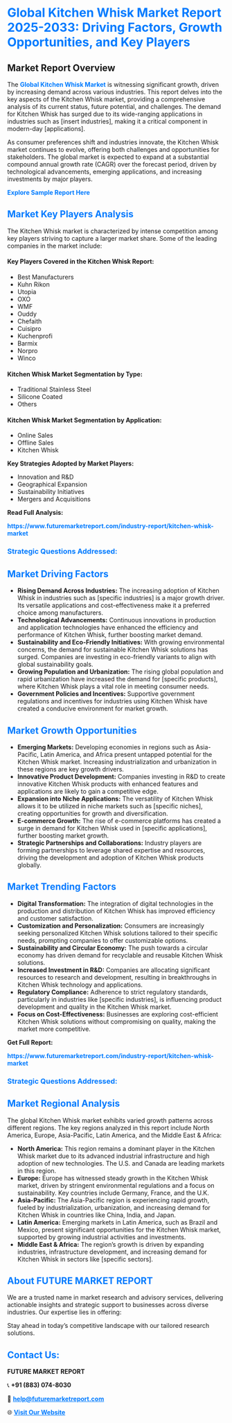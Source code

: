 <h1 style="color: #007BFF;">Global Kitchen Whisk Market Report 2025-2033: Driving Factors, Growth Opportunities, and Key Players</h1>

<section id="overview">
<h2>Market Report Overview</h2>
<p>The <a href="https://www.futuremarketreport.com/industry-report/kitchen-whisk-market" style="color: #007BFF; text-decoration: none;"><strong>Global Kitchen Whisk Market</strong></a> is witnessing significant growth, driven by increasing demand across various industries. This report delves into the key aspects of the Kitchen Whisk market, providing a comprehensive analysis of its current status, future potential, and challenges. The demand for Kitchen Whisk has surged due to its wide-ranging applications in industries such as [insert industries], making it a critical component in modern-day [applications].</p>
<p>As consumer preferences shift and industries innovate, the Kitchen Whisk market continues to evolve, offering both challenges and opportunities for stakeholders. The global market is expected to expand at a substantial compound annual growth rate (CAGR) over the forecast period, driven by technological advancements, emerging applications, and increasing investments by major players.</p>
</section>

<section id="overview">
<p><a href="https://www.futuremarketreport.com/request-sample/reportId=112994" style="color: #007BFF; text-decoration: none;"><strong>Explore Sample Report Here</strong></a></p>
</section>

<section id="key-players">
<h2 style="color: #007BFF;">Market Key Players Analysis</h2>
<p>The Kitchen Whisk market is characterized by intense competition among key players striving to capture a larger market share. Some of the leading companies in the market include:</p>
<h4>Key Players Covered in the Kitchen Whisk Report:</h4>
<ul><li>Best Manufacturers</li><li>Kuhn Rikon</li><li>Utopia</li><li>OXO</li><li>WMF</li><li>Ouddy</li><li>Chefaith</li><li>Cuisipro</li><li>Kuchenprofi</li><li>Barmix</li><li>Norpro</li><li>Winco</li></ul>
<h4>Kitchen Whisk Market Segmentation by Type:</h4>
<ul><li>Traditional Stainless Steel</li><li>Silicone Coated</li><li>Others</li></ul>

<h4>Kitchen Whisk Market Segmentation by Application:</h4>
<ul><li>Online Sales</li><li>Offline Sales</li><li>Kitchen Whisk</li></ul>
<p><strong>Key Strategies Adopted by Market Players:</strong></p>
<ul>
<li>Innovation and R&D</li>
<li>Geographical Expansion</li>
<li>Sustainability Initiatives</li>
<li>Mergers and Acquisitions</li>
</ul>
</section>

<section>
<p><strong>Read Full Analysis: </strong></p><a href="https://www.futuremarketreport.com/industry-report/kitchen-whisk-market" style="color: #007BFF; text-decoration: none;"><strong>https://www.futuremarketreport.com/industry-report/kitchen-whisk-market</strong></a>
<h3 style="color: #007BFF;">Strategic Questions Addressed:</h3>
</section>

<section id="driving-factors">
<h2 style="color: #007BFF;">Market Driving Factors</h2>
<ul>
<li><strong>Rising Demand Across Industries:</strong> The increasing adoption of Kitchen Whisk in industries such as [specific industries] is a major growth driver. Its versatile applications and cost-effectiveness make it a preferred choice among manufacturers.</li>
<li><strong>Technological Advancements:</strong> Continuous innovations in production and application technologies have enhanced the efficiency and performance of Kitchen Whisk, further boosting market demand.</li>
<li><strong>Sustainability and Eco-Friendly Initiatives:</strong> With growing environmental concerns, the demand for sustainable Kitchen Whisk solutions has surged. Companies are investing in eco-friendly variants to align with global sustainability goals.</li>
<li><strong>Growing Population and Urbanization:</strong> The rising global population and rapid urbanization have increased the demand for [specific products], where Kitchen Whisk plays a vital role in meeting consumer needs.</li>
<li><strong>Government Policies and Incentives:</strong> Supportive government regulations and incentives for industries using Kitchen Whisk have created a conducive environment for market growth.</li>
</ul>
</section>

<section id="growth-opportunities">
<h2 style="color: #007BFF;">Market Growth Opportunities</h2>
<ul>
<li><strong>Emerging Markets:</strong> Developing economies in regions such as Asia-Pacific, Latin America, and Africa present untapped potential for the Kitchen Whisk market. Increasing industrialization and urbanization in these regions are key growth drivers.</li>
<li><strong>Innovative Product Development:</strong> Companies investing in R&D to create innovative Kitchen Whisk products with enhanced features and applications are likely to gain a competitive edge.</li>
<li><strong>Expansion into Niche Applications:</strong> The versatility of Kitchen Whisk allows it to be utilized in niche markets such as [specific niches], creating opportunities for growth and diversification.</li>
<li><strong>E-commerce Growth:</strong> The rise of e-commerce platforms has created a surge in demand for Kitchen Whisk used in [specific applications], further boosting market growth.</li>
<li><strong>Strategic Partnerships and Collaborations:</strong> Industry players are forming partnerships to leverage shared expertise and resources, driving the development and adoption of Kitchen Whisk products globally.</li>
</ul>
</section>

<section id="trending-factors">
<h2 style="color: #007BFF;">Market Trending Factors</h2>
<ul>
<li><strong>Digital Transformation:</strong> The integration of digital technologies in the production and distribution of Kitchen Whisk has improved efficiency and customer satisfaction.</li>
<li><strong>Customization and Personalization:</strong> Consumers are increasingly seeking personalized Kitchen Whisk solutions tailored to their specific needs, prompting companies to offer customizable options.</li>
<li><strong>Sustainability and Circular Economy:</strong> The push towards a circular economy has driven demand for recyclable and reusable Kitchen Whisk solutions.</li>
<li><strong>Increased Investment in R&D:</strong> Companies are allocating significant resources to research and development, resulting in breakthroughs in Kitchen Whisk technology and applications.</li>
<li><strong>Regulatory Compliance:</strong> Adherence to strict regulatory standards, particularly in industries like [specific industries], is influencing product development and quality in the Kitchen Whisk market.</li>
<li><strong>Focus on Cost-Effectiveness:</strong> Businesses are exploring cost-efficient Kitchen Whisk solutions without compromising on quality, making the market more competitive.</li>
</ul>
</section>

<section>
<p><strong>Get Full Report: </strong></p><a href="https://www.futuremarketreport.com/industry-report/kitchen-whisk-market" style="color: #007BFF; text-decoration: none;"><strong>https://www.futuremarketreport.com/industry-report/kitchen-whisk-market</strong></a>
<h3 style="color: #007BFF;">Strategic Questions Addressed:</h3>
</section>


<section id="regional-analysis">
<h2 style="color: #007BFF;">Market Regional Analysis</h2>
<p>The global Kitchen Whisk market exhibits varied growth patterns across different regions. The key regions analyzed in this report include North America, Europe, Asia-Pacific, Latin America, and the Middle East & Africa:</p>
<ul>
<li><strong>North America:</strong> This region remains a dominant player in the Kitchen Whisk market due to its advanced industrial infrastructure and high adoption of new technologies. The U.S. and Canada are leading markets in this region.</li>
<li><strong>Europe:</strong> Europe has witnessed steady growth in the Kitchen Whisk market, driven by stringent environmental regulations and a focus on sustainability. Key countries include Germany, France, and the U.K.</li>
<li><strong>Asia-Pacific:</strong> The Asia-Pacific region is experiencing rapid growth, fueled by industrialization, urbanization, and increasing demand for Kitchen Whisk in countries like China, India, and Japan.</li>
<li><strong>Latin America:</strong> Emerging markets in Latin America, such as Brazil and Mexico, present significant opportunities for the Kitchen Whisk market, supported by growing industrial activities and investments.</li>
<li><strong>Middle East & Africa:</strong> The region’s growth is driven by expanding industries, infrastructure development, and increasing demand for Kitchen Whisk in sectors like [specific sectors].</li>
</ul>
</section>

<footer>
<h2 style="color: #007BFF;">About FUTURE MARKET REPORT</h2>
<p>We are a trusted name in market research and advisory services, delivering actionable insights and strategic support to businesses across diverse industries. Our expertise lies in offering:</p>

<p>Stay ahead in today’s competitive landscape with our tailored research solutions.</p>

<h2 style="color: #007BFF;">Contact Us:</h2>
<p><strong>FUTURE MARKET REPORT</strong></p>
<p>📞 <strong>+91 (883) 074-8030</strong></p>
<p>📧 <strong><a href="mailto:help@futuremarketreport.com" style="color: #007BFF;">help@futuremarketreport.com</a></strong></p>
<p>🌐 <strong><a href="https://www.futuremarketreport.com/" style="color: #007BFF;">Visit Our Website</a></strong></p>
</footer>